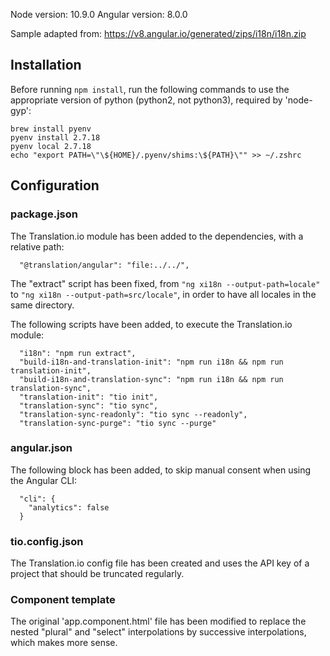 Node version: 10.9.0
Angular version: 8.0.0

Sample adapted from: https://v8.angular.io/generated/zips/i18n/i18n.zip

## Installation

Before running `npm install`, run the following commands to use the appropriate version of python (python2, not python3), required by 'node-gyp':

```
brew install pyenv
pyenv install 2.7.18
pyenv local 2.7.18
echo "export PATH=\"\${HOME}/.pyenv/shims:\${PATH}\"" >> ~/.zshrc
```

## Configuration

### package.json

The Translation.io module has been added to the dependencies, with a relative path:
```
  "@translation/angular": "file:../../",
```
The "extract" script has been fixed, from `"ng xi18n --output-path=locale"` to `"ng xi18n --output-path=src/locale"`, in order to have all locales in the same directory.

The following scripts have been added, to execute the Translation.io module:
```
  "i18n": "npm run extract",
  "build-i18n-and-translation-init": "npm run i18n && npm run translation-init",
  "build-i18n-and-translation-sync": "npm run i18n && npm run translation-sync",
  "translation-init": "tio init",
  "translation-sync": "tio sync",
  "translation-sync-readonly": "tio sync --readonly",
  "translation-sync-purge": "tio sync --purge"
```

### angular.json

The following block has been added, to skip manual consent when using the Angular CLI:
```
  "cli": {
    "analytics": false
  }
```

### tio.config.json

The Translation.io config file has been created and uses the API key of a project that should be truncated regularly.

### Component template

The original 'app.component.html' file has been modified to replace the nested "plural" and "select" interpolations by successive interpolations, which makes more sense.
